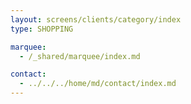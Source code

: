 ```yaml
---
layout: screens/clients/category/index
type: SHOPPING

marquee:
  - /_shared/marquee/index.md

contact:
  - ../../../home/md/contact/index.md
---
```

